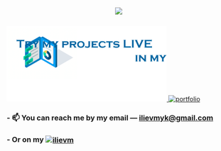 <h1 align="center"><img src="./assets/Mykhailo_Iliev.gif" width="450px"/></h1>

<a href="https://www.ilievm.com/" target="_blank"> 
  <img src="./assets/tryMyProjects.gif" height="170px" alt="portfolio"/> 
</a>
<a href="https://www.ilievm.com/" target="_blank"> 
  <img src="./assets/portfolio.gif" height="230px" alt="portfolio"/> 
</a>

<h3 align="left"> - 📫 You can reach me by my email — <a href="mailto:webmaster@example.com">ilievmyk@gmail.com
</a> </h3>

<h3 align="left"> - Or on my <a href="https://linkedin.com/in/ilievm" target="blank"><img align="center" src="https://content.linkedin.com/content/dam/me/business/en-us/amp/brand-site/v2/bg/LI-Logo.svg.original.svg" alt="ilievm" height="45" /></a> </h3>